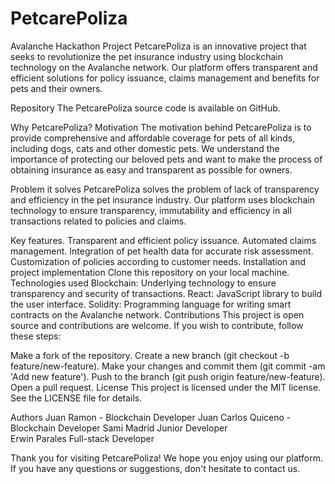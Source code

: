 # PetcarePoliza
Avalanche Hackathon Project
PetcarePoliza is an innovative project that seeks to revolutionize the pet insurance industry using blockchain technology on the Avalanche network. Our platform offers transparent and efficient solutions for policy issuance, claims management and benefits for pets and their owners.

Repository
The PetcarePoliza source code is available on GitHub.

Why PetcarePoliza?
Motivation
The motivation behind PetcarePoliza is to provide comprehensive and affordable coverage for pets of all kinds, including dogs, cats and other domestic pets. We understand the importance of protecting our beloved pets and want to make the process of obtaining insurance as easy and transparent as possible for owners.

Problem it solves
PetcarePoliza solves the problem of lack of transparency and efficiency in the pet insurance industry. Our platform uses blockchain technology to ensure transparency, immutability and efficiency in all transactions related to policies and claims.

Key features.
Transparent and efficient policy issuance.
Automated claims management.
Integration of pet health data for accurate risk assessment.
Customization of policies according to customer needs.
Installation and project implementation
Clone this repository on your local machine.
Technologies used
Blockchain: Underlying technology to ensure transparency and security of transactions.
React: JavaScript library to build the user interface.
Solidity: Programming language for writing smart contracts on the Avalanche network.
Contributions
This project is open source and contributions are welcome. If you wish to contribute, follow these steps:

Make a fork of the repository.
Create a new branch (git checkout -b feature/new-feature).
Make your changes and commit them (git commit -am 'Add new feature').
Push to the branch (git push origin feature/new-feature).
Open a pull request.
License
This project is licensed under the MIT license. See the LICENSE file for details.

Authors
Juan Ramon - Blockchain Developer
Juan Carlos Quiceno - Blockchain Developer
Sami Madrid Junior Developer                                       
Erwin Parales Full-stack Developer 
                   
Thank you for visiting PetcarePoliza! We hope you enjoy using our platform. 
If you have any questions or suggestions, don't hesitate to contact us.


